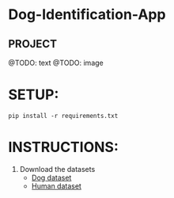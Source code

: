 # Dog-Identification-App

## PROJECT

@TODO: text
@TODO: image


# SETUP:
```pip install -r requirements.txt```


# INSTRUCTIONS:
1. Download the datasets
    * [Dog dataset](https://s3-us-west-1.amazonaws.com/udacity-aind/dog-project/dogImages.zip)
    * [Human dataset](https://s3-us-west-1.amazonaws.com/udacity-aind/dog-project/lfw.zip)


